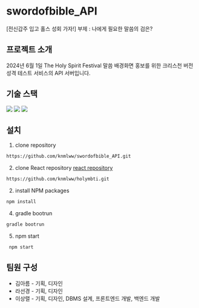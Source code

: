 # swordofbible_API
 
[전신갑주 입고 홀스 성회 가자!] 부제 : 나에게 필요한 말씀의 검은?

## 프로젝트 소개
2024년 6월 1일 The Holy Spirit Festival 말씀 배경화면 홍보를 위한 크리스천 버전 성격 테스트 서비스의 API 서버입니다. 

## 기술 스택

<div align=left>
<img src="https://img.shields.io/badge/React-61DAFB?style=for-the-badge&logo=React&logoColor=white">
          <img src="https://img.shields.io/badge/Spring Boot-6DB33F?style=for-the-badge&logo=Spring Boot&logoColor=white">
          <img src="https://img.shields.io/badge/MariaDB-003545?style=for-the-badge&logo=MariaDB&logoColor=white">
</div>



## 설치

1. clone repository

```bash
https://github.com/knmlww/swordofbible_API.git
```

2. clone React repository [react repository](https://github.com/knmlww/swordofbible.git)

```bash
https://github.com/knmlww/holymbti.git
```


2. install NPM packages
```bash
npm install
```

4. gradle bootrun

```bash
gradle bootrun
```

5. npm start

```bash
 npm start
```

## 팀원 구성

* 김아름 - 기획, 디자인
* 라선경 - 기획, 디자인
* 이상렬 - 기획, 디자인, DBMS 설계, 프론트엔드 개발, 백엔드 개발

<!--
* [Name](Link) - Create README.md
* [이름](링크) - 무엇 무엇을 했어요
* [Name](Link) - Create README.md
-->
    
    
